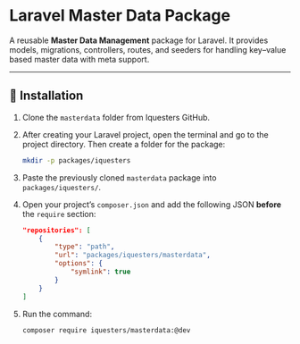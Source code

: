 # Laravel Master Data Package

A reusable **Master Data Management** package for Laravel.
It provides models, migrations, controllers, routes, and seeders for handling key–value based master data with meta support.

---

## 🚀 Installation

1. Clone the `masterdata` folder from Iquesters GitHub.
2. After creating your Laravel project, open the terminal and go to the project directory. Then create a folder for the package:

   ```bash
   mkdir -p packages/iquesters
   ```
3. Paste the previously cloned `masterdata` package into `packages/iquesters/`.
4. Open your project’s `composer.json` and add the following JSON **before** the `require` section:

   ```json
   "repositories": [
       {
           "type": "path",
           "url": "packages/iquesters/masterdata",
           "options": {
               "symlink": true
           }
       }
   ]
   ```
5. Run the command:

   ```bash
   composer require iquesters/masterdata:@dev
   ```